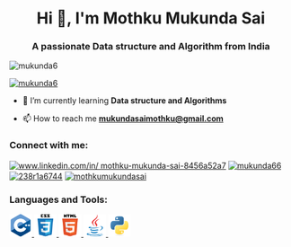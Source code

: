 <h1 align="center">Hi 👋, I'm Mothku Mukunda Sai</h1>
<h3 align="center">A passionate Data structure and Algorithm from India</h3>

<p align="left"> <img src="https://komarev.com/ghpvc/?username=mukunda6&label=Profile%20views&color=0e75b6&style=flat" alt="mukunda6" /> </p>

<p align="left"> <a href="https://github.com/ryo-ma/github-profile-trophy"><img src="https://github-profile-trophy.vercel.app/?username=mukunda6" alt="mukunda6" /></a> </p>

- 🌱 I’m currently learning **Data structure and Algorithms**

- 📫 How to reach me **mukundasaimothku@gmail.com**

<h3 align="left">Connect with me:</h3>
<p align="left">
<a href="https://linkedin.com/in/www.linkedin.com/in/ mothku-mukunda-sai-8456a52a7" target="blank"><img align="center" src="https://raw.githubusercontent.com/rahuldkjain/github-profile-readme-generator/master/src/images/icons/Social/linked-in-alt.svg" alt="www.linkedin.com/in/ mothku-mukunda-sai-8456a52a7" height="30" width="40" /></a>
<a href="https://www.codechef.com/users/mukunda66" target="blank"><img align="center" src="https://cdn.jsdelivr.net/npm/simple-icons@3.1.0/icons/codechef.svg" alt="mukunda66" height="30" width="40" /></a>
<a href="https://www.hackerrank.com/238r1a6744" target="blank"><img align="center" src="https://raw.githubusercontent.com/rahuldkjain/github-profile-readme-generator/master/src/images/icons/Social/hackerrank.svg" alt="238r1a6744" height="30" width="40" /></a>
<a href="https://www.leetcode.com/mothkumukundasai" target="blank"><img align="center" src="https://raw.githubusercontent.com/rahuldkjain/github-profile-readme-generator/master/src/images/icons/Social/leet-code.svg" alt="mothkumukundasai" height="30" width="40" /></a>
</p>

<h3 align="left">Languages and Tools:</h3>
<p align="left"> <a href="https://www.w3schools.com/cpp/" target="_blank" rel="noreferrer"> <img src="https://raw.githubusercontent.com/devicons/devicon/master/icons/cplusplus/cplusplus-original.svg" alt="cplusplus" width="40" height="40"/> </a> <a href="https://www.w3schools.com/css/" target="_blank" rel="noreferrer"> <img src="https://raw.githubusercontent.com/devicons/devicon/master/icons/css3/css3-original-wordmark.svg" alt="css3" width="40" height="40"/> </a> <a href="https://www.w3.org/html/" target="_blank" rel="noreferrer"> <img src="https://raw.githubusercontent.com/devicons/devicon/master/icons/html5/html5-original-wordmark.svg" alt="html5" width="40" height="40"/> </a> <a href="https://www.java.com" target="_blank" rel="noreferrer"> <img src="https://raw.githubusercontent.com/devicons/devicon/master/icons/java/java-original.svg" alt="java" width="40" height="40"/> </a> <a href="https://www.python.org" target="_blank" rel="noreferrer"> <img src="https://raw.githubusercontent.com/devicons/devicon/master/icons/python/python-original.svg" alt="python" width="40" height="40"/> </a> </p>
